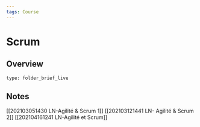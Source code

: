```yaml
---
tags: Course
---
```


# Scrum 
## Overview
 
```ccard
type: folder_brief_live
```
 
## Notes
[[202103051430 LN-Agilité & Scrum 1]]
[[202103121441 LN- Agilité & Scrum 2]]
[[202104161241 LN-Agilité et Scrum]]
